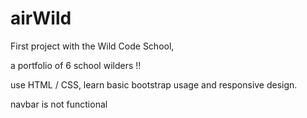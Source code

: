 # airWild

First project with the Wild Code School,

a portfolio of 6 school wilders !!

use HTML / CSS, learn basic bootstrap usage and responsive design.

navbar is not functional
